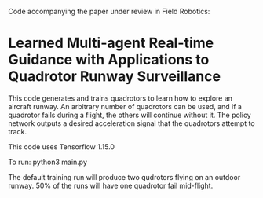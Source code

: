 Code accompanying the paper under review in Field Robotics:
# Learned Multi-agent Real-time Guidance with Applications to Quadrotor Runway Surveillance

This code generates and trains quadrotors to learn how to explore an aircraft runway. An arbitrary number of quadrotors can be used, and if a quadrotor fails during a flight, the others will continue without it. The policy network outputs a desired acceleration signal that the quadrotors attempt to track.

This code uses Tensorflow 1.15.0

To run: python3 main.py

The default training run will produce two qudrotors flying on an outdoor runway. 50% of the runs will have one quadrotor fail mid-flight.

